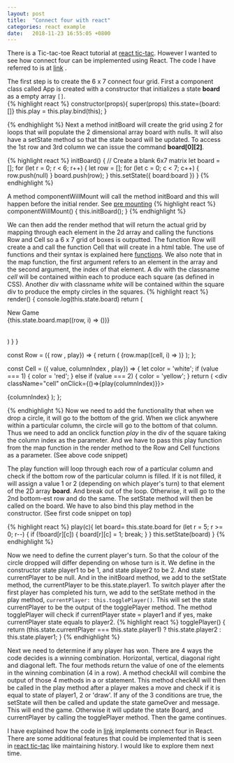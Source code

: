 ```yaml
---
layout: post
title:  "Connect four with react"
categories: react example
date:   2018-11-23 16:55:05 +0800
---
```

There is a Tic-tac-toe React tutorial at [react tic-tac][react-tic-tac].
However I wanted to see how connect four can be implemented using React.
The code I have referred to is at [link][link] .

The first step is to create the 6 x 7 connect four grid.
First a component class called App is created with a constructor that initializes a state **board** as a empty array ``[]``. <br>
{% highlight react %}
  constructor(props){
    super(props)
    this.state={board:[]}
	this.play = this.play.bind(this);
}

{% endhighlight %}
Next a method initBoard will create the grid using 2 for loops that will populate the 2 dimensional
array board with nulls. It will also have a setState method so that the state board will be updated.
To access the 1st row and 3rd column we can issue the command **board[0][2]**.<br>

{% highlight react %}
 initBoard() {
    // Create a blank 6x7 matrix
    let board = [];
    for (let r = 0; r < 6; r++) {
      let row = [];
      for (let c = 0; c < 7; c++) { row.push(null) }
      board.push(row);
    }
   this.setState({
     board:board
   })
 }
{% endhighlight %}


A method componentWillMount will call the method initBoard and this will happen before the initial render.
See [pre mounting][pre-mounting]
{% highlight react %}
    componentWillMount() {
    this.initBoard();
  }
{% endhighlight %}



We can then add the render method that will return the actual grid by mapping through
each element in the 2d array and calling the functions Row and Cell so a 6 x 7 grid of boxes is outputted.
The function Row  will create a <tr> and call the function Cell that will create <td> in a html table.
The use of functions and their syntax is explained here [functions][functions].
We also note that in the map function, the first argument refers to an element in the array and the second argument, the index of that element.
A div with the classname *cell* will be contained within each <td> to produce each square (as defined in CSS).
Another div with classname *white* will be contained within the square div to produce the empty circles in the squares.
{% highlight react %}
   render() {
      console.log(this.state.board)
        return (
        <div>
        <div className="button">New Game</div>
       <table>
          <tbody>
            {this.state.board.map((row, i) => (<Row  row={row} play={this.play}  />))}
          </tbody>
        </table>
      </div>
        )
    }
}

const Row = ({ row , play}) => {
  return (
    <tr>
      {row.map((cell, i) => <Cell value={cell} columnIndex={i} play={play} />)}
    </tr>
  );
};

const Cell = ({ value, columnIndex , play}) => {
  let color = 'white';
  if (value === 1) {
    color = 'red';
  } else if (value === 2) {
    color = 'yellow';
  }
  return (
    <td >
      <div className="cell" onClick={()=>{play(columnIndex)}}>
           <div className={color}></div>
        {columnIndex}
      </div>
    </td>
  );
};

{% endhighlight %}
Now we need to add the functionality that when we drop a circle, it will go to the bottom of the grid.
When we click anywhere within a particular column, the circle will go to the bottom of that column.
Thus we need to add an onclick function *play* in the div of the square taking the column index as the parameter.
And we have to pass this play function from the map function in the render method to the Row and Cell functions as a parameter.
(See above code snippet)

The play function will loop through each row of a particular column and check if the bottom row of
the particular column is filled. If it is not filled, it will assign a value 1 or 2 (depending on which player's turn) to that element of the 2D array **board**. 
And break out of the loop. Otherwise, it will go to the 2nd bottom-est row and do the same. 
The setState method will then be called on the board.
We have to also bind this play method in the constructor. (See first code snippet on top)

{% highlight react %}
  play(c){
    let board= this.state.board
        for (let r = 5; r >= 0; r--) {
        if (!board[r][c]) {
          board[r][c] = 1;
          break;
        }
      }
    this.setState(board)
  }
{% endhighlight %}

Now we need to define the current player's turn. So that the colour of the circle dropped will differ depending on whose turn is it.
We define in the constructor state player1 to be 1, and state player2 to be 2. And state currentPlayer to be null.
And in the initBoard method, we add to the setState method, the currentPlayer to be this.state.player1.
To switch player after the first player has completed his turn, we add to the setState method in the play method,
``currentPlayer: this.togglePlayer()``. This will set the state currentPlayer to be the output of the togglePlayer method.
The method togglePlayer will check if currentPlayer state = player1 and if yes, make currentPlayer
state equals to player2.
{% highlight react %}
    togglePlayer() {
    return (this.state.currentPlayer === this.state.player1) ? this.state.player2 : this.state.player1;
  }
{% endhighlight %}

Next we need to determine if any player has won.
There are 4 ways the code decides is a winning combination.
Horizontal, vertical, diagonal right and diagonal left.
The four methods return the value of one of the elements in the winning combination (4 in a row).
A method checkAll will combine the output of those 4 methods in a or statement.
This method checkAll will then be called in the play method after a player makes a move and check if it is equal to state of player1, 2 or 'draw'.
If any of the 3 conditions are true, the setState will then be called and update the state gameOver and message.
This will end the game. Otherwise it will update the state Board, and currentPlayer by calling the togglePlayer method. Then the game continues.<br>

I have explained how the code in [link][link] implements connect four in React. There are some additional features that could be implemented that is seen in
[react tic-tac][react-tic-tac] like maintaining history. I would like to explore them next time.



[react-tic-tac]: https://reactjs.org/tutorial/tutorial.html
[link]: https://codepen.io/jeffleu/pen/KgbZwj
[pre-mounting]: https://developmentarc.gitbooks.io/react-indepth/content/life_cycle/birth/premounting_with_componentwillmount.html
[functions]: https://javascriptplayground.com/functional-stateless-components-react/ 
